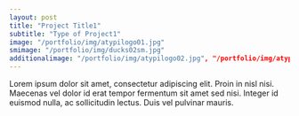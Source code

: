 ```yaml
---
layout: post
title: "Project Title1"
subtitle: "Type of Project1"
image: "/portfolio/img/atypilogo01.jpg"
smimage: "/portfolio/img/ducks02sm.jpg"
additionalimage: "/portfolio/img/atypilogo02.jpg", "/portfolio/img/atypilogo03.jpg", "/portfolio/img/atypilogo04.jpg", "/portfolio/img/atypilogo05.jpg"
---
```


Lorem ipsum dolor sit amet, consectetur adipiscing elit. Proin in nisl nisi. Maecenas vel dolor id erat tempor fermentum sit amet sed nisi. Integer id euismod nulla, ac sollicitudin lectus. Duis vel pulvinar mauris.